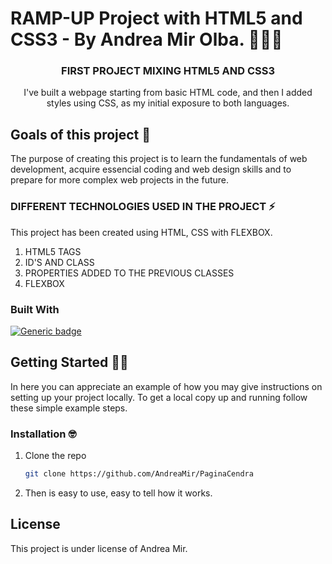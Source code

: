 # RAMP-UP Project with HTML5 and CSS3 - By Andrea Mir Olba. 👩🏻‍💻

<h3 align="center">FIRST PROJECT MIXING HTML5 AND CSS3</h3>

<p align="center">I've built a webpage starting from basic HTML code, and then I added styles using CSS, as my initial exposure to both languages. </p>

## Goals of this project 🎯

The purpose of creating this project is to learn the fundamentals of web development, acquire essencial coding and web design skills and to prepare for more complex web projects in the future. 

### DIFFERENT TECHNOLOGIES USED IN THE PROJECT ⚡️

This project has been created using HTML, CSS with FLEXBOX. 
<objectives>
  <ol>
    <li>HTML5 TAGS</li>
    <li>ID'S AND CLASS</a></li>
    <li>PROPERTIES ADDED TO THE PREVIOUS CLASSES</a></li>
    <li>FLEXBOX</a></li>
  </ol>
</objectives>

### Built With 

[![Generic badge](https://img.shields.io/badge/<HTML5>-<CSS3>-<COLOR>.svg)](https://shields.io/)

## Getting Started 💪🏻

In here you can appreciate an example of how you may give instructions on setting up your project locally.
To get a local copy up and running follow these simple example steps.

### Installation 🤓

1. Clone the repo
    ```sh
    git clone https://github.com/AndreaMir/PaginaCendra
    ```
2. Then is easy to use, easy to tell how it works.

## License

This project is under license of Andrea Mir.

